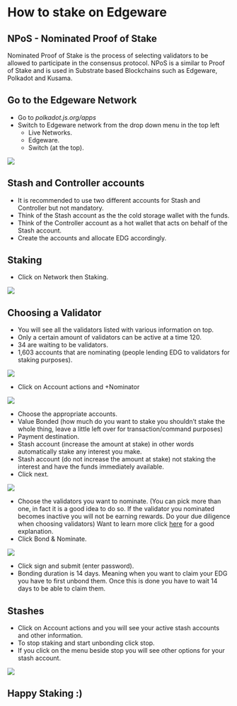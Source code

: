 # How to stake on Edgeware

## NPoS - Nominated Proof of Stake

Nominated Proof of Stake is the process of selecting validators to be allowed to participate in the consensus protocol. NPoS is a similar to Proof of Stake and is used in Substrate based Blockchains such as Edgeware, Polkadot and Kusama.

## Go to the Edgeware Network

- Go to _polkadot.js.org/apps_
- Switch to Edgeware network from the drop down menu in the top left
  - Live Networks.
  - Edgeware.
  - Switch (at the top).

![](/img/EDGnetwork.png)

## Stash and Controller accounts

- It is recommended to use two different accounts for Stash and Controller but not mandatory.
- Think of the Stash account as the the cold storage wallet with the funds.
- Think of the Controller account as a hot wallet that acts on behalf of the Stash account.
- Create the accounts and allocate EDG accordingly.

## Staking

- Click on Network then Staking.

![](/img/Staking.png)

## Choosing a Validator

- You will see all the validators listed with various information on top.
- Only a certain amount of validators can be active at a time 120.
- 34 are waiting to be validators.
- 1,603 accounts that are nominating (people lending EDG to validators for staking purposes).

![](/img/Validators.png)

- Click on Account actions and +Nominator

![](/img/AccountActions.png)

- Choose the appropriate accounts.
- Value Bonded (how much do you want to stake you shouldn’t stake the whole thing, leave a little left over for transaction/command purposes)
- Payment destination.
- Stash account (increase the amount at stake) in other words automatically stake any interest you make.
- Stash account (do not increase the amount at stake) not staking the interest and have the funds immediately available.
- Click next.

![](/img/setupNominator.png)

- Choose the validators you want to nominate. (You can pick more than one, in fact it is a good idea to do so. If the validator you nominated becomes inactive you will not be earning rewards. Do your due diligence when choosing validators) Want to learn more click [here](https://www.youtube.com/watch?v=l3IoHHxZoX0&t=311s) for a good explanation.
- Click Bond & Nominate.

![](/img/ChooseVal.png)

- Click sign and submit (enter password).
- Bonding duration is 14 days. Meaning when you want to claim your EDG you have to first unbond them. Once this is done you have to wait 14 days to be able to claim them.

## Stashes

- Click on Account actions and you will see your active stash accounts and other information.
- To stop staking and start unbonding click stop.
- If you click on the menu beside stop you will see other options for your stash account.

![](/img/Stashes.png)

## Happy Staking :)
